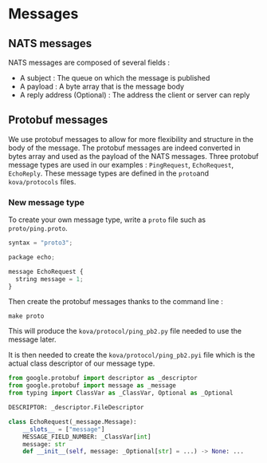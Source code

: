 # Messages

## NATS messages

NATS messages are composed of several fields :

- A subject : The queue on which the message is published
- A payload : A byte array that is the message body
- A reply address (Optional) : The address the client or server can reply


## Protobuf messages

We use protobuf messages to allow for more flexibility and structure in the body of the message. The protobuf messages are indeed converted in bytes array and used as the payload of the NATS messages.
Three protobuf message types are used in our examples : `PingRequest`, `EchoRequest`, `EchoReply`.
These message types are defined in the `proto`and `kova/protocols` files.

### New message type

To create your own message type, write a `proto` file such as `proto/ping.proto`.
````python
syntax = "proto3";

package echo;

message EchoRequest {
  string message = 1;
}
````

Then create the protobuf messages thanks to the command line :
````commandline
make proto
````

This will produce the `kova/protocol/ping_pb2.py` file needed to use the message later.

It is then needed to create the `kova/protocol/ping_pb2.pyi` file which is the actual class descriptor of our message type.

````python
from google.protobuf import descriptor as _descriptor
from google.protobuf import message as _message
from typing import ClassVar as _ClassVar, Optional as _Optional

DESCRIPTOR: _descriptor.FileDescriptor

class EchoRequest(_message.Message):
    __slots__ = ["message"]
    MESSAGE_FIELD_NUMBER: _ClassVar[int]
    message: str
    def __init__(self, message: _Optional[str] = ...) -> None: ...
````
